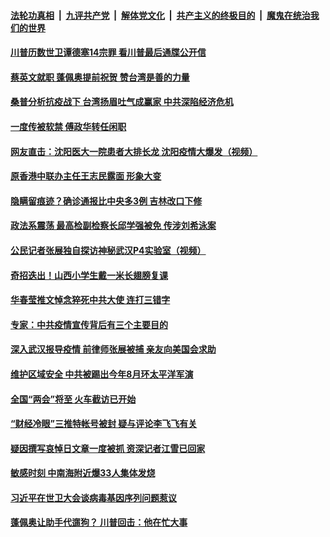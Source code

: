 ####  [法轮功真相](../../../../basic/blob/master/README.md?t=05200331) &nbsp;|&nbsp; [九评共产党](../../../../9ping.md/blob/master/README.md?t=05200331) &nbsp;|&nbsp; [解体党文化](../../../../jtdwh.md/blob/master/README.md?t=05200331)  &nbsp;|&nbsp; [共产主义的终极目的](../../../../gczydzjmd.md/blob/master/README.md?t=05200331) &nbsp;|&nbsp; [魔鬼在统治我们的世界](../../../../mgztzwmdsj.md/blob/master/README.md?t=05200331) 

#### [川普历数世卫谭德塞14宗罪 看川普最后通牒公开信](../pages/soh5/380626.md?t=05200331) 
#### [蔡英文就职 蓬佩奥提前祝贺 赞台湾是善的力量](../pages/soh5/380602.md?t=05200331) 
#### [桑普分析抗疫战下 台湾扬眉吐气成赢家 中共深陷经济危机](../pages/soh5/380590.md?t=05200331) 
#### [一度传被软禁 傅政华转任闲职](../pages/soh5/380557.md?t=05200331) 
#### [网友直击：沈阳医大一院患者大排长龙  沈阳疫情大爆发（视频）](../pages/soh5/380545.md?t=05200331) 
#### [原香港中联办主任王志民露面 形象大变](../pages/soh5/380539.md?t=05200331) 
#### [隐瞒留痕迹？确诊通报比中央多3例 吉林改口下修](../pages/soh5/380524.md?t=05200331) 
#### [政法系震荡 最高检副检察长邱学强被免 传涉刘希泳案](../pages/soh5/380509.md?t=05200331) 
#### [公民记者张展独自探访神秘武汉P4实验室（视频）](../pages/soh5/380494.md?t=05200331) 
#### [奇招迭出！山西小学生戴一米长翅膀复课](../pages/soh5/380476.md?t=05200331) 
#### [华春莹推文悼念猝死中共大使 连打三错字](../pages/soh5/380482.md?t=05200331) 
#### [专家：中共疫情宣传背后有三个主要目的](../pages/soh5/380419.md?t=05200331) 
#### [深入武汉报导疫情 前律师张展被捕 亲友向美国会求助](../pages/soh5/380440.md?t=05200331) 
#### [维护区域安全 中共被踢出今年8月环太平洋军演 ](../pages/soh5/380365.md?t=05200331) 
#### [全国“两会”将至 火车截访已开始](../pages/soh5/380341.md?t=05200331) 
#### [“财经冷眼”三推特帐号被封 疑与评论李飞飞有关](../pages/soh5/380407.md?t=05200331) 
#### [疑因撰写哀悼日文章一度被抓 资深记者江雪已回家  ](../pages/soh5/380386.md?t=05200331) 
#### [敏感时刻 中南海附近爆33人集体发烧](../pages/soh5/380368.md?t=05200331) 
#### [习近平在世卫大会谈病毒基因序列问题惹议](../pages/soh5/380356.md?t=05200331) 
#### [蓬佩奥让助手代遛狗？ 川普回击：他在忙大事](../pages/soh5/380344.md?t=05200331) 
